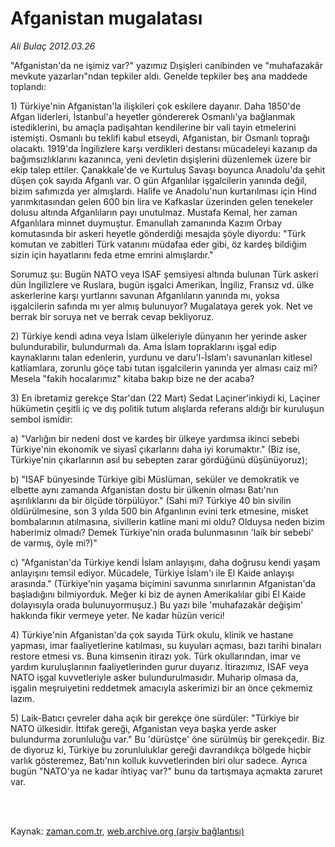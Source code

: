 # Afganistan mugalatası

*Ali Bulaç 2012.03.26*

<td class="columnist-detail">
<p>"Afganistan'da ne işimiz var?" yazımız Dışişleri canibinden ve "muhafazakâr mevkute yazarları"ndan tepkiler aldı. Genelde tepkiler beş ana maddede toplandı:</p>
<p>
<div id="haberMetinDiv">
<p>1) Türkiye'nin Afganistan'la ilişkileri çok eskilere dayanır. Daha 1850'de Afgan liderleri, İstanbul'a heyetler göndererek Osmanlı'ya bağlanmak istediklerini, bu amaçla padişahtan kendilerine bir vali tayin etmelerini istemişti. Osmanlı bu teklifi kabul etseydi, Afganistan, bir Osmanlı toprağı olacaktı. 1919'da İngilizlere karşı verdikleri destansı mücadeleyi kazanıp da bağımsızlıklarını kazanınca, yeni devletin dışişlerini düzenlemek üzere bir ekip talep ettiler. Çanakkale'de ve Kurtuluş Savaşı boyunca Anadolu'da şehit düşen çok sayıda Afganlı var. O gün Afganlılar işgalcilerin yanında değil, bizim safımızda yer almışlardı. Halife ve Anadolu'nun kurtarılması için Hind yarımkıtasından gelen 600 bin lira ve Kafkaslar üzerinden gelen tenekeler dolusu altında Afganlıların payı unutulmaz. Mustafa Kemal, her zaman Afganlılara minnet duymuştur. Emanullah zamanında Kazım Orbay komutasında bir askeri heyetle gönderdiği mesajda şöyle diyordu: "Türk komutan ve zabitleri Türk vatanını müdafaa eder gibi, öz kardeş bildiğim sizin için hayatlarını feda etme emrini almışlardır."
<p>Sorumuz şu: Bugün NATO veya ISAF şemsiyesi altında bulunan Türk askeri dün İngilizlere ve Ruslara, bugün işgalci Amerikan, İngiliz, Fransız vd. ülke askerlerine karşı yurtlarını savunan Afganlıların yanında mı, yoksa işgalcilerin safında mı yer almış bulunuyor? Mugalataya gerek yok. Net ve berrak bir soruya net ve berrak cevap bekliyoruz.
<p>2) Türkiye kendi adına veya İslam ülkeleriyle dünyanın her yerinde asker bulundurabilir, bulundurmalı da. Ama İslam topraklarını işgal edip kaynaklarını talan edenlerin, yurdunu ve daru'l-İslam'ı savunanları kitlesel katliamlara, zorunlu göçe tabi tutan işgalcilerin yanında yer alması caiz mi? Mesela "fakih hocalarımız" kitaba bakıp bize ne der acaba?
<p>3) En ibretamiz gerekçe Star'dan (22 Mart) Sedat Laçiner'inkiydi ki, Laçiner hükümetin çeşitli iç ve dış politik tutum alışlarda referans aldığı bir kuruluşun sembol ismidir:
<p>a) "Varlığın bir nedeni dost ve kardeş bir ülkeye yardımsa ikinci sebebi Türkiye'nin ekonomik ve siyasî çıkarlarını daha iyi korumaktır." (Biz ise, Türkiye'nin çıkarlarının asıl bu sebepten zarar gördüğünü düşünüyoruz);
<p>b) "ISAF bünyesinde Türkiye gibi Müslüman, seküler ve demokratik ve elbette aynı zamanda Afganistan dostu bir ülkenin olması Batı'nın aşırılıklarını da bir ölçüde törpülüyor." (Sahi mi? Türkiye 40 bin sivilin öldürülmesine, son 3 yılda 500 bin Afganlının evini terk etmesine, misket bombalarının atılmasına, sivillerin katline mani mi oldu? Olduysa neden bizim haberimiz olmadı? Demek Türkiye'nin orada bulunmasının 'laik bir sebebi' de varmış, öyle mi?)"
<p>c) "Afganistan'da Türkiye kendi İslam anlayışını, daha doğrusu kendi yaşam anlayışını temsil ediyor. Mücadele, Türkiye İslam'ı ile El Kaide anlayışı arasında." (Türkiye'nin yaşama biçimini savunma sınırlarının Afganistan'da başladığını bilmiyorduk. Meğer ki biz de aynen Amerikalılar gibi El Kaide dolayısıyla orada bulunuyormuşuz.) Bu yazı bile 'muhafazakâr değişim' hakkında fikir vermeye yeter. Ne kadar hüzün verici!
<p>4) Türkiye'nin Afganistan'da çok sayıda Türk okulu, klinik ve hastane yapması, imar faaliyetlerine katılması, su kuyuları açması, bazı tarihi binaları restore etmesi vs. Buna kimsenin itirazı yok. Türk okullarından, imar ve yardım kuruluşlarının faaliyetlerinden gurur duyarız. İtirazımız, ISAF veya NATO işgal kuvvetleriyle asker bulundurulmasıdır. Muharip olmasa da, işgalin meşruiyetini reddetmek amacıyla askerimizi bir an önce çekmemiz lazım.
<p>5) Laik-Batıcı çevreler daha açık bir gerekçe öne sürdüler: "Türkiye bir NATO ülkesidir. İttifak gereği, Afganistan veya başka yerde asker bulundurma zorunluluğu var." Bu 'dürüstçe' öne sürülmüş bir gerekçedir. Biz de diyoruz ki, Türkiye bu zorunluluklar gereği davrandıkça bölgede hiçbir varlık gösteremez, Batı'nın kolluk kuvvetlerinden biri olur sadece. Ayrıca bugün "NATO'ya ne kadar ihtiyaç var?" bunu da tartışmaya açmakta zaruret var. </p></p></p></p></p></p></p></p></p></div>
</p>


<p><br>
		 </br></p></td>

Kaynak: [zaman.com.tr](http://zaman.com.tr/yazar.do?yazino=1264058), [web.archive.org (arşiv bağlantısı)](http://web.archive.org/web/20120329123818/http://www.zaman.com.tr:80/yazar.do?yazino=1264058)

